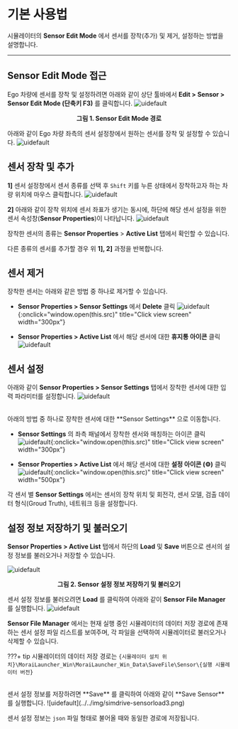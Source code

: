 # 기본 사용법

시뮬레이터의 **Sensor Edit Mode** 에서 센서를 장착(추가) 및 제거, 설정하는 방법을 설명합니다.

---

## Sensor Edit Mode 접근
Ego 차량에 센서를 장착 및 설정하려면 아래와 같이 상단 툴바에서 **Edit > Sensor > Sensor Edit Mode (단축키 F3)** 를 클릭합니다.
![uidefault](../../img/simdrive-how-sensoredit.png)
<figcaption><center><b>그림 1. Sensor Edit Mode 경로</b></center></figcaption>

아래와 같이 Ego 차량 좌측의 센서 설정창에서 원하는 센서를 장착 및 설정할 수 있습니다.
![uidefault](../../img/simdrive-how-sensoreditor.png)


## 센서 장착 및 추가
**1]** 센서 설정창에서 센서 종류를 선택 후 `Shift` 키를 누른 상태에서 장착하고자 하는 차량 위치에 마우스 클릭합니다.
![uidefault](../../img/simdrive-how-sensoradd.png)

**2]** 아래와 같이 장착 위치에 센서 좌표가 생기는 동시에, 하단에 해당 센서 설정을 위한 센서 속성창(**Sensor Properties**)이 나타납니다.
![uidefault](../../img/simdrive-how-sensorsetting.png)

장착한 센서의 종류는 **Sensor Properties** > **Active List** 탭에서 확인할 수 있습니다. 

다른 종류의 센서를 추가할 경우 위 **1], 2]** 과정을 반복합니다.

## 센서 제거
장착한 센서는 아래와 같은 방법 중 하나로 제거할 수 있습니다.

- **Sensor Properties > Sensor Settings** 에서 **Delete** 클릭 
  ![uidefault](../../img/simdrive-how-sensorsetting3.png){:onclick="window.open(this.src)" title="Click view screen" width="300px"}

-	**Sensor Properties > Active List** 에서 해당 센서에 대한 **휴지통 아이콘** 클릭
  ![uidefault](../../img/simdrive-how-sensorsetting4.png)


## 센서 설정
아래와 같이 **Sensor Properties > Sensor Settings** 탭에서 장착한 센서에 대한 입력 파라미터를 설정합니다. 
![uidefault](../../img/simdrive-how-sensorsetting1.png)

<Br>
아래의 방법 중 하나로 장착한 센서에 대한 **Sensor Settings** 으로 이동합니다.

- **Sensor Settings** 의 좌측 패널에서 장착한 센서와 매칭하는 아이콘 클릭
  ![uidefault](../../img/simdrive-how-sensorsetting2.png){:onclick="window.open(this.src)" title="Click view screen" width="300px"}

- **Sensor Properties > Active List** 에서 해당 센서에 대한 **설정 아이콘 (⚙️)** 클릭
  ![uidefault](../../img/simdrive-how-sensorsetting2-2.png){:onclick="window.open(this.src)" title="Click view screen" width="500px"}

각 센서 별 **Sensor Settings** 에서는 센서의 장착 위치 및 회전각, 센서 모델, 검출 데이터 형식(Groud Truth), 네트워크 등을 설정합니다. 

## 설정 정보 저장하기 및 불러오기 
 **Sensor Properties > Active List** 탭에서 하단의 **Load** 및 **Save** 버튼으로 센서의 설정 정보를 불러오거나 저장할 수 있습니다.

![uidefault](../../img/simdrive-sensorload.png)
<figcaption><center><b>그림 2. Sensor 설정 정보 저장하기 및 불러오기</b></center></figcaption>

센서 설정 정보를 불러오려면 **Load** 를 클릭하여 아래와 같이 **Sensor File Manager** 를 실행합니다.
![uidefault](../../img/simdrive-sensorload2.png)

**Sensor File Manager** 에서는 현재 실행 중인 시뮬레이터의 데이터 저장 경로에 존재하는 센서 설정 파일 리스트를 보여주며, 각 파일을 선택하여 시뮬레이터로 불러오거나 삭제할 수 있습니다. 

???+ tip
    시뮬레이터의 데이터 저장 경로는 
    `{시뮬레이터 설치 위치}\MoraiLauncher_Win\MoraiLauncher_Win_Data\SaveFile\Sensor\{실행 시뮬레이터 버전}`

<br>
센서 설정 정보를 저장하려면 **Save** 를 클릭하여 아래와 같이 **Save Sensor** 를 실행합니다.
![uidefault](../../img/simdrive-sensorload3.png)

센서 설정 정보는 `json` 파일 형태로 불어올 때와 동일한 경로에 저장됩니다.